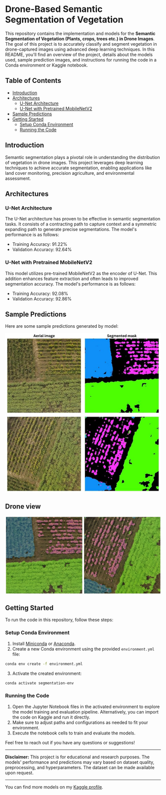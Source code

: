 


# Drone-Based Semantic Segmentation of Vegetation

This repository contains the implementation and models for the **Semantic Segmentation of Vegetation (Plants, crops, trees etc.) in Drone Images**. The goal of this project is to accurately classify and segment vegetation in drone-captured images using advanced deep learning techniques. In this README, you'll find an overview of the project, details about the models used, sample prediction images, and instructions for running the code in a Conda environment or Kaggle notebook.

## Table of Contents

- [Introduction](#introduction)
- [Architectures](#architectures)
  - [U-Net Architecture](#u-net-architecture)
  - [U-Net with Pretrained MobileNetV2](#u-net-with-pretrained-mobilenetv2)
- [Sample Predictions](#sample-predictions)
- [Getting Started](#getting-started)
  - [Setup Conda Environment](#setup-conda-environment)
  - [Running the Code](#running-the-code)

## Introduction

Semantic segmentation plays a pivotal role in understanding the distribution of vegetation in drone images. This project leverages deep learning techniques to achieve accurate segmentation, enabling applications like land cover monitoring, precision agriculture, and environmental assessment.

## Architectures

### U-Net Architecture

The U-Net architecture has proven to be effective in semantic segmentation tasks. It consists of a contracting path to capture context and a symmetric expanding path to generate precise segmentations. The model's performance is as follows:

- Training Accuracy: 91.22%
- Validation Accuracy: 92.64%

### U-Net with Pretrained MobileNetV2

This model utilizes pre-trained MobileNetV2 as the encoder of U-Net. This addition enhances feature extraction and often leads to improved segmentation accuracy. The model's performance is as follows:

- Training Accuracy: 92.08%
- Validation Accuracy: 92.86%

## Sample Predictions

Here are some sample predictions generated by model:

![Prediction](/prediction/image-prediction.jpg)

## Drone view

![Drone view](/prediction/drone-view.jpg)

## Getting Started

To run the code in this repository, follow these steps:

### Setup Conda Environment

1. Install [Miniconda](https://docs.conda.io/en/latest/miniconda.html) or [Anaconda](https://www.anaconda.com/products/distribution).
2. Create a new Conda environment using the provided `environment.yml` file:

```bash
conda env create -f environment.yml
```

3. Activate the created environment:

```bash
conda activate segmentation-env
```

### Running the Code

1. Open the Jupyter Notebook files in the activated environment to explore the model training and evaluation pipeline. Alternatively, you can import the code on Kaggle and run it directly.
2. Make sure to adjust paths and configurations as needed to fit your environment.
3. Execute the notebook cells to train and evaluate the models.

Feel free to reach out if you have any questions or suggestions!

---

**Disclaimer:** This project is for educational and research purposes. The models' performance and predictions may vary based on dataset quality, preprocessing, and hyperparameters. 
The dataset can be made available upon request. 

---

You can find more models on my [Kaggle profile](https://www.kaggle.com/sudoshivam).
